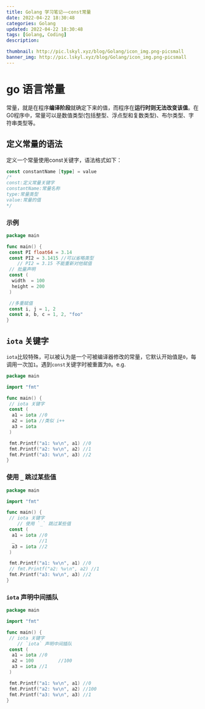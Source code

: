 ```yaml
---
title: Golang 学习笔记——const常量
date: 2022-04-22 18:30:48
categories: Golang
updated: 2022-04-22 18:30:48
tags: [Golang, Coding]
description: 

thumbnail: http://pic.lskyl.xyz/blog/Golang/icon_img.png-picsmall
banner_img: http://pic.lskyl.xyz/blog/Golang/icon_img.png-picsmall
---
```

# go 语言常量

常量，就是在程序**编译阶段**就确定下来的值，而程序在**运行时则无法改变该值**。在G0程序中，常量可以是数值类型(包括整型、浮点型和复数类型)、布尔类型、字符串类型等。

## 定义常量的语法

定义一个常量使用const关键字，语法格式如下：  

```go
const constantName [type] = value
/* 
const:定义常量关键字
constantName:常量名称
type:常量类型
value:常量的值 
*/
```

### 示例

```go
package main

func main() {
 const PI float64 = 3.14
 const PI2 = 3.1415 //可以省略类型
    // PI2 = 3.15 不能重新对他赋值
 // 批量声明
 const (
  width  = 100
  height = 200
 )

 //多重赋值
 const i, j = 1, 2
 const a, b, c = 1, 2, "foo"
}
```

## `iota` 关键字

`iota`比较特殊，可以被认为是一个可被编译器修改的常量，它默认开始值是`0`，每调用一次加`1`。遇到`const`关键字时被重置为`0`。e.g.  

```go
package main

import "fmt"

func main() {
 // iota 关键字
 const (
  a1 = iota //0
  a2 = iota //类似 i++
  a3 = iota
 )

 fmt.Printf("a1: %v\n", a1) //0
 fmt.Printf("a2: %v\n", a2) //1
 fmt.Printf("a3: %v\n", a3) //2
}
```

### 使用 `_` 跳过某些值  

```go
package main

import "fmt"

func main() {
 // iota 关键字
    // 使用 `_` 跳过某些值
 const (
  a1 = iota //0
  _         //1
  a3 = iota //2
 )

 fmt.Printf("a1: %v\n", a1) //0
 // fmt.Printf("a2: %v\n", a2) //1
 fmt.Printf("a3: %v\n", a3) //2
}
```

### `iota` 声明中间插队

```go
package main

import "fmt"

func main() {
 // iota 关键字
    // `iota` 声明中间插队
 const (
  a1 = iota //0
  a2 = 100         //100
  a3 = iota //1
 )

 fmt.Printf("a1: %v\n", a1) //0
 fmt.Printf("a2: %v\n", a2) //100
 fmt.Printf("a3: %v\n", a3) //1
}
```
